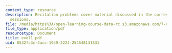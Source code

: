 ```yaml
---
content_type: resource
description: Recitation problems cover material discussed in the corresponding lecture
  sessions.
file: /media/https%3A/open-learning-course-data-rc.s3.amazonaws.com/7-012-introduction-to-biology-fall-2004/8532fc3c4acc19392224254648131831_evol1.pdf
file_type: application/pdf
resourcetype: Document
title: evol1.pdf
uid: 8532fc3c-4acc-1939-2224-254648131831
---
```

